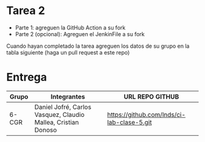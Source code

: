 # Tarea 2

- Parte 1: agreguen la GitHub Action a su fork
- Parte 2 (opcional): Agreguen el JenkinFile a su fork

Cuando hayan completado la tarea agreguen los datos de su grupo en la tabla siguiente (haga un pull request a este repo)

# Entrega

| Grupo | Integrantes | URL REPO GITHUB |
|-------|-------------|-----------------|
| 6-CGR | Daniel Jofré, Carlos Vasquez, Claudio Mallea, Cristian Donoso | https://github.com/lnds/ci-lab-clase-5.git |
